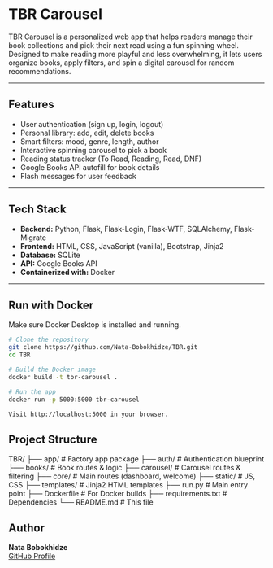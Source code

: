 # TBR Carousel

TBR Carousel is a personalized web app that helps readers manage their book collections and pick their next read using a fun spinning wheel.  
Designed to make reading more playful and less overwhelming, it lets users organize books, apply filters, and spin a digital carousel for random recommendations.

---

## Features

- User authentication (sign up, login, logout)
- Personal library: add, edit, delete books
- Smart filters: mood, genre, length, author
- Interactive spinning carousel to pick a book
- Reading status tracker (To Read, Reading, Read, DNF)
- Google Books API autofill for book details
- Flash messages for user feedback

---

## Tech Stack

- **Backend:** Python, Flask, Flask-Login, Flask-WTF, SQLAlchemy, Flask-Migrate
- **Frontend:** HTML, CSS, JavaScript (vanilla), Bootstrap, Jinja2
- **Database:** SQLite
- **API:** Google Books API
- **Containerized with:** Docker

---

## Run with Docker

Make sure Docker Desktop is installed and running.

```bash
# Clone the repository
git clone https://github.com/Nata-Bobokhidze/TBR.git
cd TBR

# Build the Docker image
docker build -t tbr-carousel .

# Run the app
docker run -p 5000:5000 tbr-carousel

Visit http://localhost:5000 in your browser.
```

## Project Structure
TBR/
├── app/              # Factory app package
├── auth/             # Authentication blueprint
├── books/            # Book routes & logic
├── carousel/         # Carousel routes & filtering
├── core/             # Main routes (dashboard, welcome)
├── static/           # JS, CSS
├── templates/        # Jinja2 HTML templates
├── run.py            # Main entry point
├── Dockerfile        # For Docker builds
├── requirements.txt  # Dependencies
└── README.md         # This file

## Author

**Nata Bobokhidze**  
[GitHub Profile](https://github.com/Nata-Bobokhidze)
